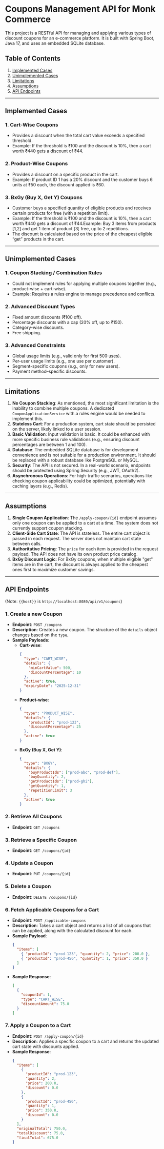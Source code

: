 # Coupons Management API for Monk Commerce

This project is a RESTful API for managing and applying various types of discount coupons for an e-commerce platform. It is built with Spring Boot, Java 17, and uses an embedded SQLite database.

## Table of Contents
1.  [Implemented Cases](#implemented-cases)
2.  [Unimplemented Cases](#unimplemented-cases)
3.  [Limitations](#limitations)
4.  [Assumptions](#assumptions)
5.  [API Endpoints](#api-endpoints)

---

## Implemented Cases

### 1. Cart-Wise Coupons
- Provides a discount when the total cart value exceeds a specified threshold.
- Example: If the threshold is ₹100 and the discount is 10%, then a cart worth ₹440 gets a discount of ₹44.

### 2. Product-Wise Coupons
- Provides a discount on a specific product in the cart.
- Example: If product ID 1 has a 20% discount and the customer buys 6 units at ₹50 each, the discount applied is ₹60.

### 3. BxGy (Buy X, Get Y) Coupons
- Customer buys a specified quantity of eligible products and receives certain products for free (with a repetition limit).
- Example: If the threshold is ₹100 and the discount is 10%, then a cart worth ₹440 gets a discount of ₹44.Example: Buy 3 items from products [1,2] and get 1 item of product [3] free, up to 2 repetitions.
- The discount is calculated based on the price of the cheapest eligible “get” products in the cart.

---

## Unimplemented Cases

### 1. Coupon Stacking / Combination Rules
- Could not implement rules for applying multiple coupons together (e.g., product-wise + cart-wise).
- Example: Requires a rules engine to manage precedence and conflicts.

### 2. Advanced Discount Types
- Fixed amount discounts (₹100 off).
- Percentage discounts with a cap (20% off, up to ₹150).
- Category-wise discounts.
- Free shipping.

### 3. Advanced Constraints
- Global usage limits (e.g., valid only for first 500 uses).
- Per-user usage limits (e.g., one use per customer).
- Segment-specific coupons (e.g., only for new users).
- Payment method–specific discounts.

---

## Limitations

1.  **No Coupon Stacking**: As mentioned, the most significant limitation is the inability to combine multiple coupons. A dedicated `CouponApplicationService` with a rules engine would be needed to implement this.
2.  **Stateless Cart**: For a production system, cart state should be persisted on the server, likely linked to a user session.
3.  **Basic Validation**: Input validation is basic. It could be enhanced with more specific business rule validations (e.g., ensuring discount percentages are between 1 and 100).
4.  **Database**: The embedded SQLite database is for development convenience and is not suitable for a production environment. It should be replaced with a robust database like PostgreSQL or MySQL.
5.  **Security**: The API is not secured. In a real-world scenario, endpoints should be protected using Spring Security (e.g., JWT, OAuth2).
6.  **Asynchronous Operations**: For high-traffic scenarios, operations like checking coupon applicability could be optimized, potentially with caching layers (e.g., Redis).

---

## Assumptions

1.  **Single Coupon Application**: The `/apply-coupon/{id}` endpoint assumes only one coupon can be applied to a cart at a time. The system does not currently support coupon stacking.
2.  **Client-Side Cart State**: The API is stateless. The entire cart object is passed in each request. The server does not maintain cart state between calls.
3.  **Authoritative Pricing**: The `price` for each item is provided in the request payload. The API does not have its own product price catalog.
4.  **BxGy Discount Logic**: For BxGy coupons, when multiple eligible "get" items are in the cart, the discount is always applied to the cheapest ones first to maximize customer savings.

---

## API Endpoints

(Note: `{{host}}` is `http://localhost:8080/api/v1/coupons`)

### 1. Create a new Coupon
-   **Endpoint**: `POST /coupons`
-   **Description**: Creates a new coupon. The structure of the `details` object changes based on the `type`.
-   **Sample Payloads**:
    -   **Cart-wise**:
        ```json
        {
          "type": "CART_WISE",
          "details": {
            "minCartValue": 500,
            "discountPercentage": 10
          },
          "active": true,
          "expiryDate": "2025-12-31"
        }
        ```
    -   **Product-wise**:
        ```json
        {
          "type": "PRODUCT_WISE",
          "details": {
            "productId": "prod-123",
            "discountPercentage": 25
          },
          "active": true
        }
        ```
    -   **BxGy (Buy X, Get Y)**:
        ```json
        {
          "type": "BXGY",
          "details": {
            "buyProductIds": ["prod-abc", "prod-def"],
            "buyQuantity": 2,
            "getProductIds": ["prod-ghi"],
            "getQuantity": 1,
            "repetitionLimit": 3
          },
          "active": true
        }
        ```

### 2. Retrieve All Coupons
-   **Endpoint**: `GET /coupons`

### 3. Retrieve a Specific Coupon
-   **Endpoint**: `GET /coupons/{id}`

### 4. Update a Coupon
-   **Endpoint**: `PUT /coupons/{id}`

### 5. Delete a Coupon
-   **Endpoint**: `DELETE /coupons/{id}`

### 6. Fetch Applicable Coupons for a Cart
-   **Endpoint**: `POST /applicable-coupons`
-   **Description**: Takes a cart object and returns a list of all coupons that can be applied, along with the calculated discount for each.
-   **Sample Payload**:
    ```json
    {
      "items": [
        { "productId": "prod-123", "quantity": 2, "price": 200.0 },
        { "productId": "prod-456", "quantity": 1, "price": 350.0 }
      ]
    }
    ```
-   **Sample Response**:
    ```json
    [
      {
        "couponId": 1,
        "type": "CART_WISE",
        "discountAmount": 75.0
      }
    ]
    ```

### 7. Apply a Coupon to a Cart
-   **Endpoint**: `POST /apply-coupon/{id}`
-   **Description**: Applies a specific coupon to a cart and returns the updated cart state with discounts applied.
-   **Sample Response**:
    ```json
    {
      "items": [
        {
          "productId": "prod-123",
          "quantity": 2,
          "price": 200.0,
          "discount": 0.0
        },
        {
          "productId": "prod-456",
          "quantity": 1,
          "price": 350.0,
          "discount": 0.0
        }
      ],
      "originalTotal": 750.0,
      "totalDiscount": 75.0,
      "finalTotal": 675.0
    }
    ```
